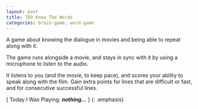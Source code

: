 ```yaml
---
layout: post
title: 709 Know The Words
categories: brain-game, word-game
---
```

A game about knowing the dialogue in movies and being able to repeat along with it.

The game runs alongside a movie, and stays in sync with it by using a microphone to listen to the audio.

It listens to you (and the movie, to keep pace), and scores your ability to speak along with the film.  Gain extra points for lines that are difficult or fast, and for consecutive successful lines.

[ Today I Was Playing: ***nothing...*** ]
{: .emphasis}